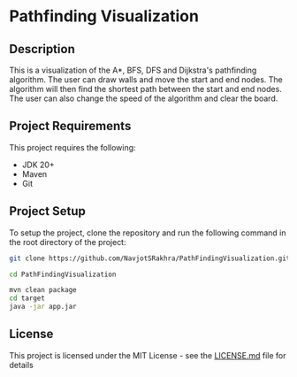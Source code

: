 # Pathfinding Visualization

## Description

This is a visualization of the A*, BFS, DFS and Dijkstra's pathfinding algorithm. The user can draw walls and move the
start and end nodes. The
algorithm will then find the shortest path between the start and end nodes. The user can also change the speed of the
algorithm and clear the board.

## Project Requirements

This project requires the following:

- JDK 20+
- Maven
- Git

## Project Setup

To setup the project, clone the repository and run the following command in the root directory of the project:

```bash
git clone https://github.com/NavjotSRakhra/PathFindingVisualization.git
```

```bash
cd PathFindingVisualization
```

```bash
mvn clean package
cd target
java -jar app.jar
```

## License

This project is licensed under the MIT License - see the [LICENSE.md](LICENSE.md) file for details
